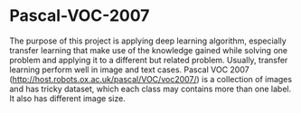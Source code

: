 # Pascal-VOC-2007
The purpose of this project is applying deep learning algorithm, especially transfer learning that make use of the knowledge gained while solving one problem and applying it to a different but related problem. Usually, transfer learning perform well in image and text cases.  Pascal VOC 2007 (http://host.robots.ox.ac.uk/pascal/VOC/voc2007/) is a collection of images and has tricky dataset, which each class may contains more than one label. It also has different image size.
